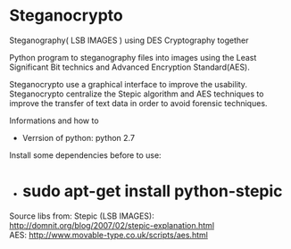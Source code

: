 Steganocrypto
==============
Steganography( LSB IMAGES ) using DES Cryptography together

Python program to steganography files into images using the Least Significant Bit technics and Advanced Encryption Standard(AES).

Steganocrypto use a graphical interface to improve the usability. Steganocrypto centralize the Stepic algorithm and AES techniques to improve the transfer of text data in order to avoid forensic techniques.


Informations and how to
- Verrsion of python: python 2.7

Install some dependencies before to use:

- # sudo apt-get install python-stepic





Source libs from:
 Stepic (LSB IMAGES): http://domnit.org/blog/2007/02/stepic-explanation.html  
 AES: http://www.movable-type.co.uk/scripts/aes.html
